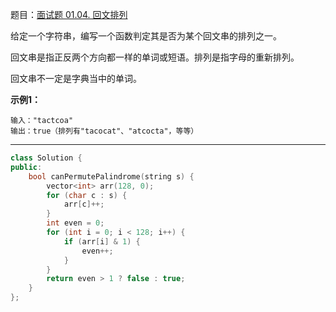 题目：[面试题 01.04. 回文排列](https://leetcode.cn/problems/palindrome-permutation-lcci/)

给定一个字符串，编写一个函数判定其是否为某个回文串的排列之一。

回文串是指正反两个方向都一样的单词或短语。排列是指字母的重新排列。

回文串不一定是字典当中的单词。

**示例1：**

```
输入："tactcoa"
输出：true（排列有"tacocat"、"atcocta"，等等）
```

---

```cpp
class Solution {
public:
    bool canPermutePalindrome(string s) {
        vector<int> arr(128, 0);
        for (char c : s) {
            arr[c]++;
        }
        int even = 0;
        for (int i = 0; i < 128; i++) {
            if (arr[i] & 1) {
                even++;
            }
        }
        return even > 1 ? false : true;
    }
};
```

